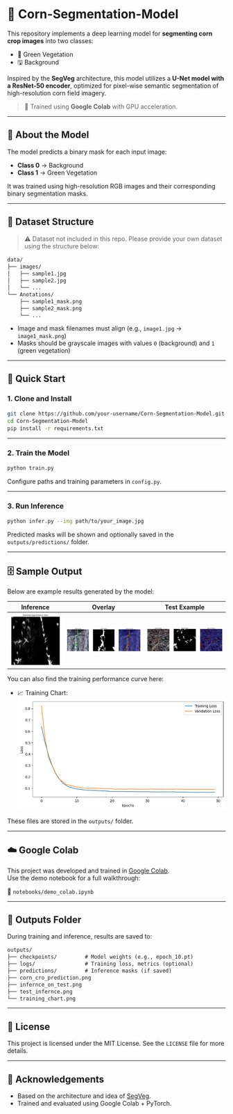 # 🌽 Corn-Segmentation-Model

This repository implements a deep learning model for **segmenting corn crop images** into two classes:
- 🌱 Green Vegetation  
- 🖫 Background  

Inspired by the **SegVeg** architecture, this model utilizes a **U-Net model with a ResNet-50 encoder**, optimized for pixel-wise semantic segmentation of high-resolution corn field imagery.

> 🚀 Trained using **Google Colab** with GPU acceleration.

---

## 🧐 About the Model

The model predicts a binary mask for each input image:
- **Class 0** → Background  
- **Class 1** → Green Vegetation  

It was trained using high-resolution RGB images and their corresponding binary segmentation masks.

---

## 📂 Dataset Structure

> ⚠️ Dataset not included in this repo. Please provide your own dataset using the structure below:

```
data/
├── images/
│   ├── sample1.jpg
│   ├── sample2.jpg
│   └── ...
└── Anotations/
    ├── sample1_mask.png
    ├── sample2_mask.png
    └── ...
```

- Image and mask filenames must align (e.g., `image1.jpg` → `image1_mask.png`)
- Masks should be grayscale images with values `0` (background) and `1` (green vegetation)

---

## 🚀 Quick Start

### 1. Clone and Install

```bash
git clone https://github.com/your-username/Corn-Segmentation-Model.git
cd Corn-Segmentation-Model
pip install -r requirements.txt
```

---

### 2. Train the Model

```bash
python train.py
```

Configure paths and training parameters in `config.py`.

---

### 3. Run Inference

```bash
python infer.py --img path/to/your_image.jpg
```

Predicted masks will be shown and optionally saved in the `outputs/predictions/` folder.

---

## 🗄️ Sample Output

Below are example results generated by the model:

| Inference | Overlay | Test Example |
|-----------|---------|--------------|
| ![](outputs/corn_cro_prediction.png) | ![](outputs/infernce_on_test.png) | ![](outputs/test_infernce.png) |

You can also find the training performance curve here:

- 📈 Training Chart: ![](outputs/training_chart.png)

These files are stored in the `outputs/` folder.

---

## ☁️ Google Colab

This project was developed and trained in [Google Colab](https://colab.research.google.com/).  
Use the demo notebook for a full walkthrough:

📓 `notebooks/demo_colab.ipynb`

---

## 📁 Outputs Folder

During training and inference, results are saved to:

```
outputs/
├── checkpoints/         # Model weights (e.g., epoch_10.pt)
├── logs/                # Training loss, metrics (optional)
├── predictions/         # Inference masks (if saved)
├── corn_cro_prediction.png
├── infernce_on_test.png
├── test_infernce.png
└── training_chart.png
```

---

## 📃 License

This project is licensed under the MIT License. See the `LICENSE` file for more details.

---

## 🙌 Acknowledgements

- Based on the architecture and idea of [SegVeg](https://github.com/AussieWheat/SegVeg).
- Trained and evaluated using Google Colab + PyTorch.

